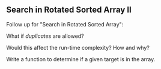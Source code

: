 ## Search in Rotated Sorted Array II

Follow up for "Search in Rotated Sorted Array":

What if *duplicates* are allowed?

Would this affect the run-time complexity? How and why?

Write a function to determine if a given target is in the array.
